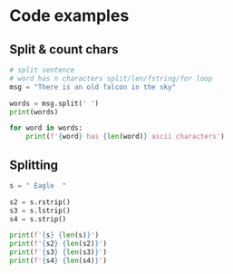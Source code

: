 # Code examples 

## Split & count chars

```python
# split sentence
# word has n characters split/len/fstring/for loop
msg = "There is an old falcon in the sky"

words = msg.split(' ')
print(words)

for word in words:
    print(f'{word} has {len(word)} ascii characters')
```

## Splitting

```python
s = " Eagle  "

s2 = s.rstrip()
s3 = s.lstrip()
s4 = s.strip()

print(f'{s} {len(s)}')
print(f'{s2} {len(s2)}')
print(f'{s3} {len(s3)}')
print(f'{s4} {len(s4)}')
```

